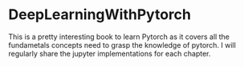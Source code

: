 # DeepLearningWithPytorch
This is a pretty interesting book to learn Pytorch as it covers all the fundametals concepts need to grasp the knowledge of pytorch. I will regularly share the 
jupyter implementations for each chapter.
